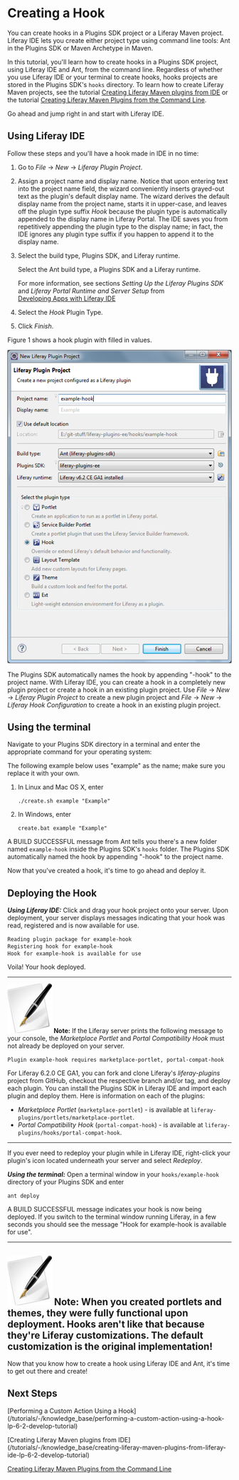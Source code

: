 # Creating a Hook

You can create hooks in a Plugins SDK project or a Liferay Maven project.
Liferay IDE lets you create either project type using command line tools: Ant in 
the Plugins SDK or Maven Archetype in Maven. 

In this tutorial, you'll learn how to create hooks in a Plugins SDK project,
using Liferay IDE and Ant, from the command line. Regardless of whether you use 
Liferay IDE or your terminal to create hooks, hooks projects are stored in the 
Plugins SDK's `hooks` directory. To learn how to create Liferay Maven projects, 
see the tutorial [Creating Liferay Maven plugins from IDE](/tutorials/-/knowledge_base/creating-liferay-maven-plugins-from-liferay-ide-lp-6-2-develop-tutorial) 
or the tutorial [Creating Liferay Maven Plugins from the Command Line](/tutorials/-/knowledge_base/creating-liferay-maven-plugins-from-the-command-lin-lp-6-2-develop-tutorial).

Go ahead and jump right in and start with Liferay IDE. 

## Using Liferay IDE

Follow these steps and you'll have a hook made in IDE in no time:

1.  Go to *File* &rarr; *New* &rarr; *Liferay Plugin Project*.

2.  Assign a project name and display name. Notice that upon entering text into 
	the project name field, the wizard conveniently inserts grayed-out text as 
	the plugin's default display name. The wizard derives the default display 
	name from the project name, starts it in upper-case, and leaves off the 
	plugin type suffix *Hook* because the plugin type is automatically appended 
	to the display name in Liferay Portal. The IDE saves you from repetitively
    appending the plugin type to the display name; in fact, the IDE ignores any
    plugin type suffix if you happen to append it to the display name.

3.  Select the build type, Plugins SDK, and Liferay runtime. 

    Select the Ant build type, a Plugins SDK and a Liferay runtime.
    
    For more information, see sections *Setting Up the Liferay Plugins SDK* and *Liferay Portal
    Runtime and Server Setup* from  
    [Developing Apps with Liferay IDE](http://www.liferay.com/documentation/liferay-portal/6.2/development/-/ai/developing-apps-with-liferay-ide-liferay-portal-6-2-dev-guide-02-en) 

4.  Select the *Hook* Plugin Type. 

5.  Click *Finish*. 

Figure 1 shows a hook plugin with filled in values.

![Figure 1: Creating a hook plugin is easy with Liferay IDE. Just click *File* &rarr; *New* &rarr; *Liferay Plugin Project*, enter a project name and display name, select a build type, Plugins SDK, and Liferay Runtime, select *Hook*, and then click *Finish*.](../../images/hooks-create-hook-project-with-sdk.png)

The Plugins SDK automatically names the hook by appending "-hook" to the project
name. With Liferay IDE, you can create a hook in a completely new plugin project
or create a hook in an existing plugin project. Use *File* &rarr; *New* &rarr;
*Liferay Plugin Project* to create a new plugin project and *File* &rarr; 
*New* &rarr; *Liferay Hook Configuration* to create a hook in an existing plugin 
project.

## Using the terminal

Navigate to your Plugins SDK directory in a terminal and enter the appropriate 
command for your operating system:

The following example below uses "example" as the name; make sure you replace it
with your own.

1.  In Linux and Mac OS X, enter

        ./create.sh example "Example"

2.  In Windows, enter

        create.bat example "Example"

A BUILD SUCCESSFUL message from Ant tells you there's a new folder named
`example-hook` inside the Plugins SDK's `hooks` folder. The Plugins SDK
automatically named the hook by appending "-hook" to the project name. 

Now that you've created a hook, it's time to go ahead and deploy it.

## Deploying the Hook

***Using Liferay IDE:*** Click and drag your hook project onto your server.
Upon deployment, your server displays messages indicating that your hook was
read, registered and is now available for use. 

    Reading plugin package for example-hook
    Registering hook for example-hook
    Hook for example-hook is available for use

Voila! Your hook deployed.

---

 ![Note](../../images/tip-pen-paper.png) **Note:** If the Liferay server
 prints the following message to your console, the *Marketplace Portlet* and 
 *Portal Compatibility Hook* must not already be deployed on your server.

    Plugin example-hook requires marketplace-portlet, portal-compat-hook

 For Liferay 6.2.0 CE GA1, you can fork and clone Liferay's *liferay-plugins*
 project from GitHub, checkout the respective branch and/or tag, and deploy
 each plugin. You can install the Plugins SDK in Liferay IDE and import each
 plugin and deploy them. Here is information on each of the plugins: 

- *Marketplace Portlet* (`marketplace-portlet`) - is available at
`liferay-plugins/portlets/marketplace-portlet`.
- *Portal Compatibility Hook* (`portal-compat-hook`) - is available at 
`liferay-plugins/hooks/portal-compat-hook`.

---

If you ever need to redeploy your plugin while in Liferay IDE, right-click
your plugin's icon located underneath your server and select *Redeploy*. 

***Using the terminal:*** Open a terminal window in your `hooks/example-hook`
directory of your Plugins SDK and enter

    ant deploy

A BUILD SUCCESSFUL message indicates your hook is now being deployed. If you
switch to the terminal window running Liferay, in a few seconds you
should see the message "Hook for example-hook is available for use". 

---
 ![Note](../../images/tip-pen-paper.png) **Note:** When you created portlets and
 themes, they were fully functional upon deployment. Hooks aren't like that
 because they're Liferay customizations. The default customization is the
 original implementation! 
---

Now that you know how to create a hook using Liferay IDE and Ant, it's time to 
get out there and create!

## Next Steps

 [Performing a Custom Action Using a Hook] (/tutorials/-/knowledge_base/performing-a-custom-action-using-a-hook-lp-6-2-develop-tutorial)

 [Creating Liferay Maven plugins from IDE] (/tutorials/-/knowledge_base/creating-liferay-maven-plugins-from-liferay-ide-lp-6-2-develop-tutorial)

 [Creating Liferay Maven Plugins from the Command Line](/tutorials/-/knowledge_base/creating-liferay-maven-plugins-from-the-command-lin-lp-6-2-develop-tutorial)
